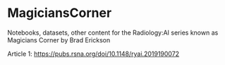 # MagiciansCorner
Notebooks, datasets, other content for the Radiology:AI series known as Magicians Corner by Brad Erickson

Article 1: https://pubs.rsna.org/doi/10.1148/ryai.2019190072
